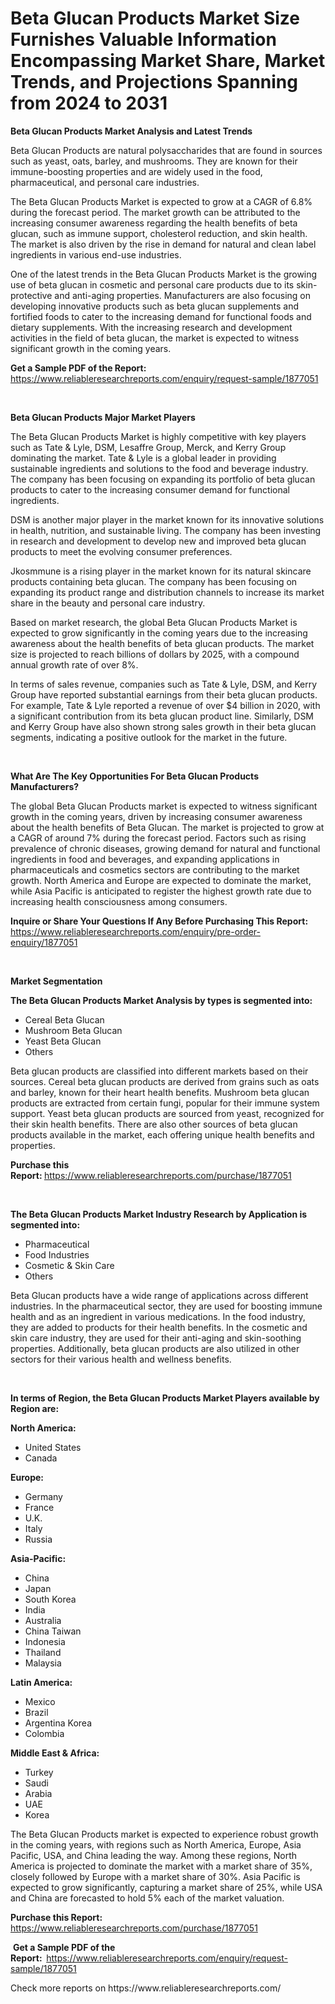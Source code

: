 <p><h1>Beta Glucan Products Market Size Furnishes Valuable Information Encompassing Market Share, Market Trends, and Projections Spanning from 2024 to 2031</h1></p><p><strong>Beta Glucan Products Market Analysis and Latest Trends</strong></p>
<p><p>Beta Glucan Products are natural polysaccharides that are found in sources such as yeast, oats, barley, and mushrooms. They are known for their immune-boosting properties and are widely used in the food, pharmaceutical, and personal care industries.</p><p>The Beta Glucan Products Market is expected to grow at a CAGR of 6.8% during the forecast period. The market growth can be attributed to the increasing consumer awareness regarding the health benefits of beta glucan, such as immune support, cholesterol reduction, and skin health. The market is also driven by the rise in demand for natural and clean label ingredients in various end-use industries.</p><p>One of the latest trends in the Beta Glucan Products Market is the growing use of beta glucan in cosmetic and personal care products due to its skin-protective and anti-aging properties. Manufacturers are also focusing on developing innovative products such as beta glucan supplements and fortified foods to cater to the increasing demand for functional foods and dietary supplements. With the increasing research and development activities in the field of beta glucan, the market is expected to witness significant growth in the coming years.</p></p>
<p><strong>Get a Sample PDF of the Report:&nbsp;</strong> <a href="https://www.reliableresearchreports.com/enquiry/request-sample/1877051">https://www.reliableresearchreports.com/enquiry/request-sample/1877051</a></p>
<p>&nbsp;</p>
<p><strong>Beta Glucan Products Major Market Players</strong></p>
<p><p>The Beta Glucan Products Market is highly competitive with key players such as Tate & Lyle, DSM, Lesaffre Group, Merck, and Kerry Group dominating the market. Tate & Lyle is a global leader in providing sustainable ingredients and solutions to the food and beverage industry. The company has been focusing on expanding its portfolio of beta glucan products to cater to the increasing consumer demand for functional ingredients.</p><p>DSM is another major player in the market known for its innovative solutions in health, nutrition, and sustainable living. The company has been investing in research and development to develop new and improved beta glucan products to meet the evolving consumer preferences.</p><p>Jkosmmune is a rising player in the market known for its natural skincare products containing beta glucan. The company has been focusing on expanding its product range and distribution channels to increase its market share in the beauty and personal care industry.</p><p>Based on market research, the global Beta Glucan Products Market is expected to grow significantly in the coming years due to the increasing awareness about the health benefits of beta glucan products. The market size is projected to reach billions of dollars by 2025, with a compound annual growth rate of over 8%.</p><p>In terms of sales revenue, companies such as Tate & Lyle, DSM, and Kerry Group have reported substantial earnings from their beta glucan products. For example, Tate & Lyle reported a revenue of over $4 billion in 2020, with a significant contribution from its beta glucan product line. Similarly, DSM and Kerry Group have also shown strong sales growth in their beta glucan segments, indicating a positive outlook for the market in the future.</p></p>
<p>&nbsp;</p>
<p><strong>What Are The Key Opportunities For Beta Glucan Products Manufacturers?</strong></p>
<p><p>The global Beta Glucan Products market is expected to witness significant growth in the coming years, driven by increasing consumer awareness about the health benefits of Beta Glucan. The market is projected to grow at a CAGR of around 7% during the forecast period. Factors such as rising prevalence of chronic diseases, growing demand for natural and functional ingredients in food and beverages, and expanding applications in pharmaceuticals and cosmetics sectors are contributing to the market growth. North America and Europe are expected to dominate the market, while Asia Pacific is anticipated to register the highest growth rate due to increasing health consciousness among consumers.</p></p>
<p><strong>Inquire or Share Your Questions If Any Before Purchasing This Report:</strong> <a href="https://www.reliableresearchreports.com/enquiry/pre-order-enquiry/1877051">https://www.reliableresearchreports.com/enquiry/pre-order-enquiry/1877051</a></p>
<p>&nbsp;</p>
<p><strong>Market Segmentation</strong></p>
<p><strong>The Beta Glucan Products Market Analysis by types is segmented into:</strong></p>
<p><ul><li>Cereal Beta Glucan</li><li>Mushroom Beta Glucan</li><li>Yeast Beta Glucan</li><li>Others</li></ul></p>
<p><p>Beta glucan products are classified into different markets based on their sources. Cereal beta glucan products are derived from grains such as oats and barley, known for their heart health benefits. Mushroom beta glucan products are extracted from certain fungi, popular for their immune system support. Yeast beta glucan products are sourced from yeast, recognized for their skin health benefits. There are also other sources of beta glucan products available in the market, each offering unique health benefits and properties.</p></p>
<p><strong>Purchase this Report:&nbsp;</strong><a href="https://www.reliableresearchreports.com/purchase/1877051">https://www.reliableresearchreports.com/purchase/1877051</a></p>
<p>&nbsp;</p>
<p><strong>The Beta Glucan Products Market Industry Research by Application is segmented into:</strong></p>
<p><ul><li>Pharmaceutical</li><li>Food Industries</li><li>Cosmetic & Skin Care</li><li>Others</li></ul></p>
<p><p>Beta Glucan products have a wide range of applications across different industries. In the pharmaceutical sector, they are used for boosting immune health and as an ingredient in various medications. In the food industry, they are added to products for their health benefits. In the cosmetic and skin care industry, they are used for their anti-aging and skin-soothing properties. Additionally, beta glucan products are also utilized in other sectors for their various health and wellness benefits.</p></p>
<p>&nbsp;</p>
<p><strong>In terms of Region, the Beta Glucan Products Market Players available by Region are:</strong></p>
<p>
    <p> <strong> North America: </strong>
        <ul>
            <li>United States</li>
            <li>Canada</li>
        </ul>
        </p> 
    <p> <strong> Europe: </strong>
        <ul>
            <li>Germany</li>
            <li>France</li>
            <li>U.K.</li>
            <li>Italy</li>
            <li>Russia</li>
        </ul>
        </p> 
    <p> <strong> Asia-Pacific: </strong>
        <ul>
            <li>China</li>
            <li>Japan</li>
            <li>South Korea</li>
            <li>India</li>
            <li>Australia</li>
            <li>China Taiwan</li>
            <li>Indonesia</li>
            <li>Thailand</li>
            <li>Malaysia</li>
        </ul>
        </p> 
    <p> <strong> Latin America: </strong>
        <ul>
            <li>Mexico</li>
            <li>Brazil</li>
            <li>Argentina Korea</li>
            <li>Colombia</li>
        </ul>
        </p> 
    <p> <strong> Middle East & Africa: </strong>
        <ul>
            <li>Turkey</li>
            <li>Saudi</li>
            <li>Arabia</li>
            <li>UAE</li>
            <li>Korea</li>
        </ul>
    </p>
    </p>
<p><p>The Beta Glucan Products market is expected to experience robust growth in the coming years, with regions such as North America, Europe, Asia Pacific, USA, and China leading the way. Among these regions, North America is projected to dominate the market with a market share of 35%, closely followed by Europe with a market share of 30%. Asia Pacific is expected to grow significantly, capturing a market share of 25%, while USA and China are forecasted to hold 5% each of the market valuation.</p></p>
<p><strong>Purchase this Report: </strong><a href="https://www.reliableresearchreports.com/purchase/1877051">https://www.reliableresearchreports.com/purchase/1877051</a></p>
<p>&nbsp;<strong>Get a Sample PDF of the Report:&nbsp;&nbsp;</strong><a href="https://www.reliableresearchreports.com/enquiry/request-sample/1877051">https://www.reliableresearchreports.com/enquiry/request-sample/1877051</a></p>
<p><strong></strong></p>
<p>Check more reports on https://www.reliableresearchreports.com/</p>